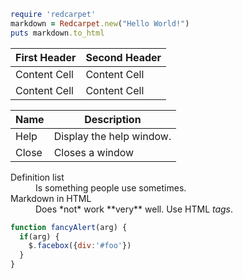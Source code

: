 ```ruby
require 'redcarpet'
markdown = Redcarpet.new("Hello World!")
puts markdown.to_html
```

First Header  | Second Header
------------- | -------------
Content Cell  | Content Cell
Content Cell  | Content Cell


| Name | Description          |
| ------------- | ----------- |
| Help      | Display the help window.|
| Close     | Closes a window     |

<Enter>

<dl>
  <dt>Definition list</dt>
  <dd>Is something people use sometimes.</dd>

  <dt>Markdown in HTML</dt>
  <dd>Does *not* work **very** well. Use HTML <em>tags</em>.</dd>
</dl>

<Enter>
<Enter>

```javascript
function fancyAlert(arg) {
  if(arg) {
    $.facebox({div:'#foo'})
  }
}
```
